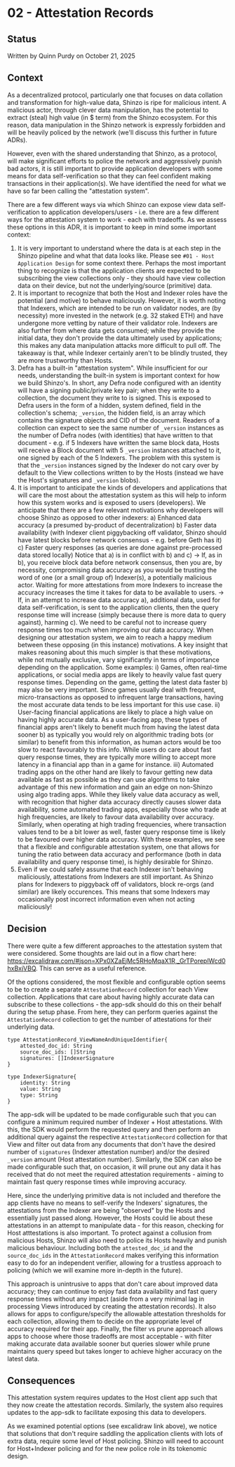 # 02 - Attestation Records

## Status
Written by Quinn Purdy on October 21, 2025

## Context
As a decentralized protocol, particularly one that focuses on data collation and transformation for high-value data, Shinzo is ripe for malicious intent. A malicious actor, through clever data manipulation, has the potential to extract (steal) high value (in $ term) from the Shinzo ecosystem. For this reason, data manipulation in the Shinzo network is expressly forbidden and will be heavily policed by the network (we'll discuss this further in future ADRs).

However, even with the shared understanding that Shinzo, as a protocol, will make significant efforts to police the network and aggressively punish bad actors, it is still important to provide application developers with some means for data self-verification so that they can feel confident making transactions in their application(s). We have identified the need for what we have so far been calling the "attestation system".

There are a few different ways via which Shinzo can expose view data self-verification to application developers/users - i.e. there are a few different ways for the attestation system to work - each with tradeoffs. As we assess these options in this ADR, it is important to keep in mind some important context:

1) It is very important to understand where the data is at each step in the Shinzo pipeline and what that data looks like. Please see `#01 - Host Application Design` for some context there. Perhaps the most important thing to recognize is that the application clients are expected to be subscribing the view collections only - they should have view collection data on their device, but not the underlying/source (primitive) data.
2) It is important to recognize that both the Host and Indexer roles have the potential (and motive) to behave maliciously. However, it is worth noting that Indexers, which are intended to be run on validator nodes, are (by necessity) more invested in the network (e.g. 32 staked ETH) and have undergone more vetting by nature of their validator role. Indexers are also further from where data gets consumed; while they provide the initial data, they don't provide the data ultimately used by applications; this makes any data manipulation attacks more difficult to pull off. The takeaway is that, while Indexer certainly aren't to be blindly trusted, they are more trustworthy than Hosts. 
3) Defra has a built-in "attestation system". While insufficient for our needs, understanding the built-in system is important context for how we build Shinzo's. In short, any Defra node configured with an identity will have a signing public/private key pair; when they write to a collection, the document they write to is signed. This is exposed to Defra users in the form of a hidden, system defined, field in the collection's schema; `_version`, the hidden field, is an array which contains the signature objects and CID of the document. Readers of a collection can expect to see the same number of `_version` instances as the number of Defra nodes (with identities) that have written to that document - e.g. if 5 Indexers have written the same block data, Hosts will receive a Block document with 5 `_version` instances attached to it, one signed by each of the 5 Indexers. The problem with this system is that the `_version` instances signed by the Indexer do not cary over by default to the View collections written to by the Hosts (instead we have the Host's signatures and `_version` blobs).
4) It is important to anticipate the kinds of developers and applications that will care the most about the attestation system as this will help to inform how this system works and is exposed to users (developers). We anticipate that there are a few relevant motivations why developers will choose Shinzo as opposed to other indexers:
    a) Enhanced data accuracy (a presumed by-product of decentralization)
    b) Faster data availability (with Indexer client piggybacking off validator, Shinzo should have latest blocks before network consensus - e.g. before Geth has it)
    c) Faster query responses (as queries are done against pre-processed data stored locally)
Notice that a) is in conflict with b) and c) 
-> If, as in b), you receive block data before network consensus, then you are, by necessity, compromising data accuracy as you would be trusting the word of one (or a small group of) Indexer(s), a potentially malicious actor. Waiting for more attestations from more Indexers to increase the accuracy increases the time it takes for data to be available to users.
-> If, in an attempt to increase data accuracy a), additional data, used for data self-verification, is sent to the application clients, then the query response time will increase (simply because there is more data to query against), harming c). We need to be careful not to increase query response times too much when improving our data accuracy.
When designing our attestation system, we aim to reach a happy medium between these opposing (in this instance) motivations. 
A key insight that makes reasoning about this much simpler is that these motivations, while not mutually exclusive, vary significantly in terms of importance depending on the application. Some examples:
i) Games, often real-time applications, or social media apps are likely to heavily value fast query response times. Depending on the game, getting the latest data faster b) may also be very important. Since games usually deal with frequent, micro-transactions as opposed to infrequent large transactions, having the most accurate data tends to be less important for this use case.
ii) User-facing financial applications are likely to place a high value on having highly accurate data. As a user-facing app, these types of financial apps aren't likely to benefit much from having the latest data sooner b) as typically you would rely on algorithmic trading bots (or similar) to benefit from this information, as human actors would be too slow to react favourably to this info. While users do care about fast query response times, they are typically more willing to accept more latency in a financial app than in a game for instance.
iii) Automated trading apps on the other hand are likely to favour getting new data available as fast as possible as they can use algorithms to take advantage of this new information and gain an edge on non-Shinzo using algo trading apps. While they likely value data accuracy as well, with recognition that higher data accuracy directly causes slower data availability, some automated trading apps, especially those who trade at high frequencies, are likely to favour data availability over accuracy. Similarly, when operating at high trading frequencies, where transaction values tend to be a bit lower as well, faster query response time is likely to be favoured over higher data accuracy.
With these examples, we see that a flexible and configurable attestation system, one that allows for tuning the ratio between data accuracy and performance (both in data availability and query response time), is highly desirable for Shinzo.
5) Even if we could safely assume that each Indexer isn't behaving maliciously, attestations from Indexers are still important. As Shinzo plans for Indexers to piggyback off of validators, block re-orgs (and similar) are likely occurences. This means that some Indexers may occasionally post incorrect information even when not acting maliciously!

## Decision

There were quite a few different approaches to the attestation system that were considered. Some thoughts are laid out in a flow chart here: https://excalidraw.com/#json=XPx0XZaEjMc5RHoMqaX1R,_GrTPoreplWcd0hxBxjVBQ. This can serve as a useful reference.

Of the options considered, the most flexible and configurable option seems to be to create a separate `AttestationRecord` collection for each View collection. Applications that care about having highly accurate data can subscribe to these collections - the app-sdk should do this on their behalf during the setup phase. From here, they can perform queries against the `AttestationRecord` collection to get the number of attestations for their underlying data.

```
type AttestationRecord_ViewNameAndUniqueIdentifier{
    attested_doc_id: String
    source_doc_ids: []String
    signatures: []IndexerSignature
}

type IndexerSignature{
    identity: String
    value: String
    type: String
}
```

The app-sdk will be updated to be made configurable such that you can configure a minimum required number of Indexer + Host attestations. With this, the SDK would perform the requested query and then perform an additional query against the respective `AttestationRecord` collection for that View and filter out data from any documents that don't have the desired number of `signatures` (Indexer attestation number) and/or the desired `_version` amount (Host attestation number). Similarly, the SDK can also be made configurable such that, on occasion, it will prune out any data it has received that do not meet the required attestation requirements - aiming to maintain fast query response times while improving accuracy.

Here, since the underlying primitive data is not included and therefore the app clients have no means to self-verify the Indexers' signatures, the attestations from the Indexer are being "observed" by the Hosts and essentially just passed along. However, the Hosts could lie about these attestations in an attempt to manipulate data - for this reason, checking for Host atttestations is also important. To protect against a collusion from malicious Hosts, Shinzo will also need to police its Hosts heavily and punish malicious behaviour. Including both the `attested_doc_id` and the `source_doc_ids` in the `AttestationRecord` makes verifying this information easy to do for an independent verifier, allowing for a trustless approach to policing (which we will examine more in-depth in the future).

This approach is unintrusive to apps that don't care about improved data accuracy; they can continue to enjoy fast data availability and fast query response times without any impact (aside from a very minimal lag in processing Views introduced by creating the attestation records). It also allows for apps to configure/specify the allowable attestation thresholds for each collection, allowing them to decide on the appropriate level of accuracy required for their app. Finally, the filter vs prune approach allows apps to choose where those tradeoffs are most acceptable - with filter making accurate data available sooner but queries slower while prune maintains query speed but takes longer to achieve higher accuracy on the latest data.

## Consequences

This attestation system requires updates to the Host client app such that they now create the attestation records. Similarly, the system also requires updates to the app-sdk to facilitate exposing this data to developers.

As we examined potential options (see excalidraw link above), we notice that solutions that don't require saddling the application clients with lots of extra data, require some level of Host policing. Shinzo will need to account for Host+Indexer policing and for the new police role in its tokenomic design.
